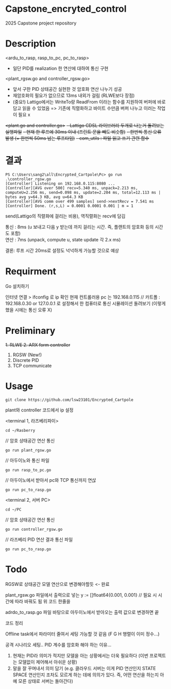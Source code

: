 Capstone_encryted_control
=============
2025 Capstone project repository

Description
====
<ardu_to_rasp, rasp_to_pc, pc_to_rasp>
- 일단 PID를 realization 한 연산에 대하여 통신 구현

<plant_rgsw.go and controller_rgsw.go>
- 앞서 구한 PID 상태공간 실현한 것 암호화 연산 나누기 성공
- 재암호화의 필요가 없으므로 13ms 내외가 걸림 (RLWE보다 장점)
- (중요!) Lattigo에서는 WriteTo랑 ReadFrom 이라는 함수를 지원하여 버퍼에 바로 담고 읽을 수 있었음
  => 기존에 직렬화하고 바이트 수만큼 버퍼 나누고 이러는 작업이 필요 x

~~<plant.go and controller.go>~~
~~- Lattigo CDSL 라이브러리 두개로 나눈거 돌려보는 실행파일~~
~~- 현재 한 루프에 30ms 이내 (프린트 문을 빼도 비슷함)~~
~~- 한번씩 통신 오류 발생 (+ 한번씩 50ms 넘는 루프타임)~~
~~- com_utils : 파일 읽고 쓰기 관련 함수~~

# 결과
```
PS C:\Users\sang2\all\Encrypted_Cartpole\Pc> go run .\controller_rgsw.go
[Controller] Listening on 192.168.0.115:8080 ...  
[Controller][AVG over 500] recv=5.340 ms, unpack=2.213 ms, computeU=2.256 ms, send=0.098 ms, update=2.204 ms, total=12.113 ms | bytes avg y=64.3 KB, avg u=64.3 KB  
[Controller][AVG comm over 499 samples] send->nextRecv = 7.541 ms  
[Controller] Done. (r,s,L) = 0.0001 0.0001 0.001 | m = 1
```
send(Lattigo의 직렬화에 걸리는 비용), 역직렬화는 recv에 담김  

통신 : 8ms (u 보내고 다음 y 받는데 까지 걸리는 시간. 즉, 플랜트의 암호화 등의 시간도 포함)  
연산 : 7ms (unpack, compute u, state update 각 2.x ms)  

결론: 루프 시간 20ms로 설정도 넉넉하게 가능할 것으로 예상

Requirment
=============
Go 설치하기

인터넷 연결 > ifconfig 로 ip 확인 
현재 컨트롤러용 pc 는 192.168.0.115 // 카트폴 : 192.168.0.30
or
127.0.0.1 로 설정해서 한 컴퓨터로 통신 시뮬레이션 돌려보기
(이렇게 했을 시에는 통신 오류 X)

Preliminary
===
~~1. RLWE
2. ARX form controller~~
1. RGSW (New!)
2. Discrete PID
3. TCP communicate


Usage
=============



```
git clone https://github.com/lsw23101/Encrypted_Cartpole
```





plant와 controller 코드에서 ip 설정

<terminal 1, 라즈베리파이>
```
cd ~/Rasberry
```

// 암호 상태공간 연산 통신
```
go run plant_rgsw.go 
```
// 아두이노와 통신 파일
```
go run rasp_to_pc.go 
```
// 아두이노에서 받아서 pc와 TCP 통신까지 연삲
```
go run pc_to_rasp.go 
```

<terminal 2, 서버 PC>
```
cd ~/PC
```

// 암호 상태공간 연산 통신
```
go run controller_rgsw.go
```
// 라즈베리 PID 연산 결과 통신 파일
```
go run pc_to_rasp.go 
```

Todo
====
RGSW로 상태공간 모델 연산으로 변경해야할듯 <- 완료

plant_rgsw.go 파일에서 출력으로 넣는 
y := []float64{0.001, 0.001} // 필요 시 시간에 따라 바꿔도 됨
위 코드 한줄을

adrdo_to_rasp.go 파일 바탕으로
아두이노에서 받아오는 출력 값으로 변경하면 끝

코드 정리

Offline task에서 파라미터 줄여서 세팅 가능할 것 같음 (F G H 행렬이 이미 정수...)

공격 시나리오 세팅..
PID 계수를 암호화 해야 하는 이유...
1. 현재는 PID라 의미가 적지만 모델을 아는 상황에서는 더욱 필요하다 (이번 프로젝트는 모델없이 제어해서 아쉬운 상황)
2. 말을 잘 꾸며내서 의미 담기 (e.g. 클라우드 서버는 이게 PID 연산인지 STATE SPACE 연산인지 조차도 모르게 하는 데에 의의가 있다. 즉, 어떤 연산을 하는지 아예 모른 상태로 서버는 돌아간다)

